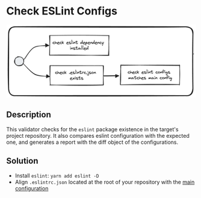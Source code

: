 # Check ESLint Configs
![check-eslint-configr.png](../../../../docs/images/check-eslint-config.png)

## Description
This validator checks for the `eslint` package existence in the target's project repository. It also compares eslint configuration with the expected one, and generates a report with the diff object of the configurations.

## Solution
* Install `eslint`: `yarn add eslint -D`
* Align `.eslintrc.json` located at the root of your repository with the [main configuration](`https://vie.git.bwinparty.com/vanilla/monorepo/-/blob/f2e9486bb3d3b2adfd5d8f728d06307d4c049614/.eslintrc.json`)

